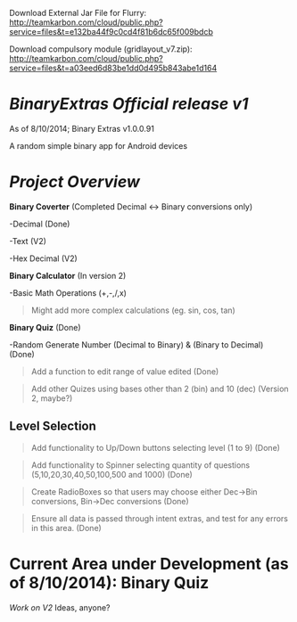 Download External Jar File for Flurry: http://teamkarbon.com/cloud/public.php?service=files&t=e132ba44f9c0cd4f81b6dc65f009bdcb

Download compulsory module (gridlayout_v7.zip): http://teamkarbon.com/cloud/public.php?service=files&t=a03eed6d83be1dd0d495b843abe1d164

*BinaryExtras Official release v1*
============

As of 8/10/2014; Binary Extras v1.0.0.91

A random simple binary app for Android devices

*Project Overview*
============
**Binary Coverter** (Completed Decimal <-> Binary conversions only)

-Decimal (Done)

-Text (V2)

-Hex Decimal (V2)


**Binary Calculator** (In version 2)

-Basic Math Operations (+,-,/,x)
> Might add more complex calculations (eg. sin, cos, tan)


**Binary Quiz** (Done)

-Random Generate Number (Decimal to Binary) & (Binary to Decimal) (Done)

>Add a function to edit range of value edited (Done)

>Add other Quizes using bases other than 2 (bin) and 10 (dec) (Version 2, maybe?)


**Level Selection**
----------------
>Add functionality to Up/Down buttons selecting level (1 to 9) (Done)

>Add functionality to Spinner selecting quantity of questions (5,10,20,30,40,50,100,500 and 1000) (Done)

>Create RadioBoxes so that users may choose either Dec->Bin conversions, Bin->Dec conversions (Done)

>Ensure all data is passed through intent extras, and test for any errors in this area. (Done)


Current Area under Development (as of 8/10/2014): **Binary Quiz**
============
*Work on V2*
Ideas, anyone?
